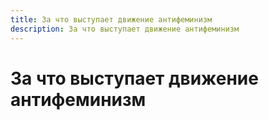 ```yaml
---
title: За что выступает движение антифеминизм
description: За что выступает движение антифеминизм
---
```

# За что выступает движение антифеминизм
